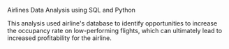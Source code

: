 Airlines Data Analysis using SQL and Python

This analysis used airline's database to identify opportunities to increase the occupancy rate on low-performing flights, which can ultimately lead to increased profitability for the airline.
